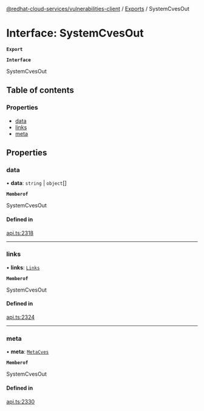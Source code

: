 [@redhat-cloud-services/vulnerabilities-client](../README.md) / [Exports](../modules.md) / SystemCvesOut

# Interface: SystemCvesOut

**`Export`**

**`Interface`**

SystemCvesOut

## Table of contents

### Properties

- [data](SystemCvesOut.md#data)
- [links](SystemCvesOut.md#links)
- [meta](SystemCvesOut.md#meta)

## Properties

### data

• **data**: `string` \| `object`[]

**`Memberof`**

SystemCvesOut

#### Defined in

[api.ts:2318](https://github.com/RedHatInsights/javascript-clients/blob/master/packages/vulnerabilities/api.ts#L2318)

___

### links

• **links**: [`Links`](Links.md)

**`Memberof`**

SystemCvesOut

#### Defined in

[api.ts:2324](https://github.com/RedHatInsights/javascript-clients/blob/master/packages/vulnerabilities/api.ts#L2324)

___

### meta

• **meta**: [`MetaCves`](MetaCves.md)

**`Memberof`**

SystemCvesOut

#### Defined in

[api.ts:2330](https://github.com/RedHatInsights/javascript-clients/blob/master/packages/vulnerabilities/api.ts#L2330)
